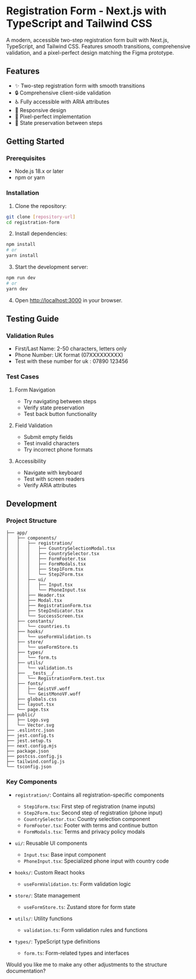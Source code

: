 # Registration Form - Next.js with TypeScript and Tailwind CSS

A modern, accessible two-step registration form built with Next.js, TypeScript, and Tailwind CSS. Features smooth transitions, comprehensive validation, and a pixel-perfect design matching the Figma prototype.

## Features

- ✨ Two-step registration form with smooth transitions
- 🔒 Comprehensive client-side validation
- ♿ Fully accessible with ARIA attributes
- 📱 Responsive design
- 🎨 Pixel-perfect implementation
- 🔄 State preservation between steps

## Getting Started

### Prerequisites

- Node.js 18.x or later
- npm or yarn

### Installation

1. Clone the repository:
```bash
git clone [repository-url]
cd registration-form
```

2. Install dependencies:
```bash
npm install
# or
yarn install
```

3. Start the development server:
```bash
npm run dev
# or
yarn dev
```

4. Open [http://localhost:3000](http://localhost:3000) in your browser.

## Testing Guide

### Validation Rules
- First/Last Name: 2-50 characters, letters only
- Phone Number: UK format (07XXXXXXXXX)
- Test with these number for uk : 07890 123456

### Test Cases
1. Form Navigation
   - Try navigating between steps
   - Verify state preservation
   - Test back button functionality

2. Field Validation
   - Submit empty fields
   - Test invalid characters
   - Try incorrect phone formats

3. Accessibility
   - Navigate with keyboard
   - Test with screen readers
   - Verify ARIA attributes

## Development

### Project Structure
```
├── app/
│   ├── components/
│   │   ├── registration/
│   │   │   ├── CountrySelectionModal.tsx
│   │   │   ├── CountrySelector.tsx
│   │   │   ├── FormFooter.tsx
│   │   │   ├── FormModals.tsx
│   │   │   ├── Step1Form.tsx
│   │   │   └── Step2Form.tsx
│   │   ├── ui/
│   │   │   ├── Input.tsx
│   │   │   └── PhoneInput.tsx
│   │   ├── Header.tsx
│   │   ├── Modal.tsx
│   │   ├── RegistrationForm.tsx
│   │   ├── StepIndicator.tsx
│   │   └── SuccessScreen.tsx
│   ├── constants/
│   │   └── countries.ts
│   ├── hooks/
│   │   └── useFormValidation.ts
│   ├── store/
│   │   └── useFormStore.ts
│   ├── types/
│   │   └── form.ts
│   ├── utils/
│   │   └── validation.ts
│   ├── __tests__/
│   │   └── RegistrationForm.test.tsx
│   ├── fonts/
│   │   ├── GeistVF.woff
│   │   └── GeistMonoVF.woff
│   ├── globals.css
│   ├── layout.tsx
│   └── page.tsx
├── public/
│   ├── Logo.svg
│   └── Vector.svg
├── .eslintrc.json
├── jest.config.ts
├── jest.setup.ts
├── next.config.mjs
├── package.json
├── postcss.config.js
├── tailwind.config.js
└── tsconfig.json
```

### Key Components

- `registration/`: Contains all registration-specific components
  - `Step1Form.tsx`: First step of registration (name inputs)
  - `Step2Form.tsx`: Second step of registration (phone input)
  - `CountrySelector.tsx`: Country selection component
  - `FormFooter.tsx`: Footer with terms and continue button
  - `FormModals.tsx`: Terms and privacy policy modals

- `ui/`: Reusable UI components
  - `Input.tsx`: Base input component
  - `PhoneInput.tsx`: Specialized phone input with country code

- `hooks/`: Custom React hooks
  - `useFormValidation.ts`: Form validation logic

- `store/`: State management
  - `useFormStore.ts`: Zustand store for form state

- `utils/`: Utility functions
  - `validation.ts`: Form validation rules and functions

- `types/`: TypeScript type definitions
  - `form.ts`: Form-related types and interfaces

Would you like me to make any other adjustments to the structure documentation?


